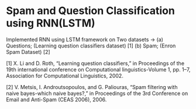 # Spam and Question Classification using RNN(LSTM)

Implemented RNN using LSTM framework on Two datasets -> (a) Questions; (Learning question classifiers dataset) [1] 
(b) Spam; (Enron Spam Dataset) [2]

[1] X. Li and D. Roth, “Learning question classifiers,” in Proceedings of the 19th international conference on 
Computational linguistics-Volume 1, pp. 1–7, Association for Computational Linguistics, 2002.

[2] V. Metsis, I. Androutsopoulos, and G. Paliouras, “Spam filtering with naive bayes-which naive bayes?,” in 
Proceedings of the 3rd Conference on Email and Anti-Spam (CEAS 2006), 2006.

